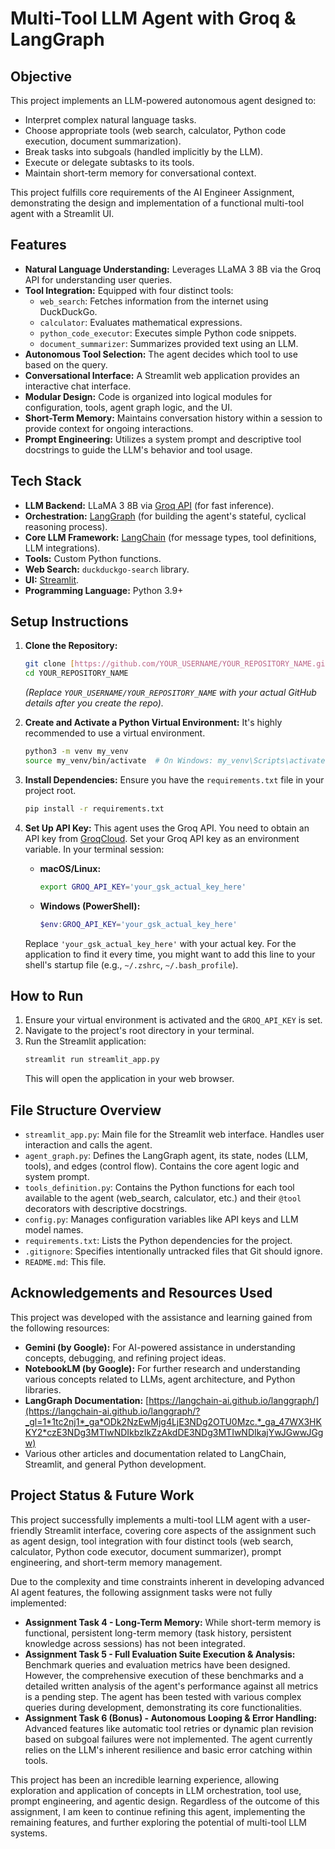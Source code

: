 # Multi-Tool LLM Agent with Groq & LangGraph

## Objective
This project implements an LLM-powered autonomous agent designed to:
* Interpret complex natural language tasks.
* Choose appropriate tools (web search, calculator, Python code execution, document summarization).
* Break tasks into subgoals (handled implicitly by the LLM).
* Execute or delegate subtasks to its tools.
* Maintain short-term memory for conversational context.

This project fulfills core requirements of the AI Engineer Assignment, demonstrating the design and implementation of a functional multi-tool agent with a Streamlit UI.

## Features
* **Natural Language Understanding:** Leverages LLaMA 3 8B via the Groq API for understanding user queries.
* **Tool Integration:** Equipped with four distinct tools:
    * `web_search`: Fetches information from the internet using DuckDuckGo.
    * `calculator`: Evaluates mathematical expressions.
    * `python_code_executor`: Executes simple Python code snippets.
    * `document_summarizer`: Summarizes provided text using an LLM.
* **Autonomous Tool Selection:** The agent decides which tool to use based on the query.
* **Conversational Interface:** A Streamlit web application provides an interactive chat interface.
* **Modular Design:** Code is organized into logical modules for configuration, tools, agent graph logic, and the UI.
* **Short-Term Memory:** Maintains conversation history within a session to provide context for ongoing interactions.
* **Prompt Engineering:** Utilizes a system prompt and descriptive tool docstrings to guide the LLM's behavior and tool usage.

## Tech Stack
* **LLM Backend:** LLaMA 3 8B via [Groq API](https://groq.com/) (for fast inference).
* **Orchestration:** [LangGraph](https://python.langchain.com/docs/langgraph) (for building the agent's stateful, cyclical reasoning process).
* **Core LLM Framework:** [LangChain](https://python.langchain.com/) (for message types, tool definitions, LLM integrations).
* **Tools:** Custom Python functions.
* **Web Search:** `duckduckgo-search` library.
* **UI:** [Streamlit](https://streamlit.io/).
* **Programming Language:** Python 3.9+

## Setup Instructions

1.  **Clone the Repository:**
    ```bash
    git clone [https://github.com/YOUR_USERNAME/YOUR_REPOSITORY_NAME.git](https://github.com/YOUR_USERNAME/YOUR_REPOSITORY_NAME.git)
    cd YOUR_REPOSITORY_NAME
    ```
    *(Replace `YOUR_USERNAME/YOUR_REPOSITORY_NAME` with your actual GitHub details after you create the repo).*

2.  **Create and Activate a Python Virtual Environment:**
    It's highly recommended to use a virtual environment.
    ```bash
    python3 -m venv my_venv 
    source my_venv/bin/activate  # On Windows: my_venv\Scripts\activate
    ```

3.  **Install Dependencies:**
    Ensure you have the `requirements.txt` file in your project root.
    ```bash
    pip install -r requirements.txt
    ```

4.  **Set Up API Key:**
    This agent uses the Groq API. You need to obtain an API key from [GroqCloud](https://console.groq.com/).
    Set your Groq API key as an environment variable. In your terminal session:
    * **macOS/Linux:**
        ```bash
        export GROQ_API_KEY='your_gsk_actual_key_here'
        ```
    * **Windows (PowerShell):**
        ```powershell
        $env:GROQ_API_KEY='your_gsk_actual_key_here'
        ```
    Replace `'your_gsk_actual_key_here'` with your actual key. For the application to find it every time, you might want to add this line to your shell's startup file (e.g., `~/.zshrc`, `~/.bash_profile`).

## How to Run
1.  Ensure your virtual environment is activated and the `GROQ_API_KEY` is set.
2.  Navigate to the project's root directory in your terminal.
3.  Run the Streamlit application:
    ```bash
    streamlit run streamlit_app.py
    ```
    This will open the application in your web browser.

## File Structure Overview
* `streamlit_app.py`: Main file for the Streamlit web interface. Handles user interaction and calls the agent.
* `agent_graph.py`: Defines the LangGraph agent, its state, nodes (LLM, tools), and edges (control flow). Contains the core agent logic and system prompt.
* `tools_definition.py`: Contains the Python functions for each tool available to the agent (web_search, calculator, etc.) and their `@tool` decorators with descriptive docstrings.
* `config.py`: Manages configuration variables like API keys and LLM model names.
* `requirements.txt`: Lists the Python dependencies for the project.
* `.gitignore`: Specifies intentionally untracked files that Git should ignore.
* `README.md`: This file.

## Acknowledgements and Resources Used
This project was developed with the assistance and learning gained from the following resources:
* **Gemini (by Google):** For AI-powered assistance in understanding concepts, debugging, and refining project ideas.
* **NotebookLM (by Google):** For further research and understanding various concepts related to LLMs, agent architecture, and Python libraries.
* **LangGraph Documentation:** [https://langchain-ai.github.io/langgraph/](https://langchain-ai.github.io/langgraph/?_gl=1*1tc2nj1*_ga*ODk2NzEwMjg4LjE3NDg2OTU0Mzc.*_ga_47WX3HKKY2*czE3NDg3MTIwNDIkbzIkZzAkdDE3NDg3MTIwNDIkajYwJGwwJGgw)
* Various other articles and documentation related to LangChain, Streamlit, and general Python development.

## Project Status & Future Work

This project successfully implements a multi-tool LLM agent with a user-friendly Streamlit interface, covering core aspects of the assignment such as agent design, tool integration with four distinct tools (web search, calculator, Python code executor, document summarizer), prompt engineering, and short-term memory management.

Due to the complexity and time constraints inherent in developing advanced AI agent features, the following assignment tasks were not fully implemented:

* **Assignment Task 4 - Long-Term Memory:** While short-term memory is functional, persistent long-term memory (task history, persistent knowledge across sessions) has not been integrated.
* **Assignment Task 5 - Full Evaluation Suite Execution & Analysis:** Benchmark queries and evaluation metrics have been designed. However, the comprehensive execution of these benchmarks and a detailed written analysis of the agent's performance against all metrics is a pending step. The agent has been tested with various complex queries during development, demonstrating its core functionalities.
* **Assignment Task 6 (Bonus) - Autonomous Looping & Error Handling:** Advanced features like automatic tool retries or dynamic plan revision based on subgoal failures were not implemented. The agent currently relies on the LLM's inherent resilience and basic error catching within tools.

This project has been an incredible learning experience, allowing exploration and application of concepts in LLM orchestration, tool use, prompt engineering, and agentic design. Regardless of the outcome of this assignment, I am keen to continue refining this agent, implementing the remaining features, and further exploring the potential of multi-tool LLM systems.